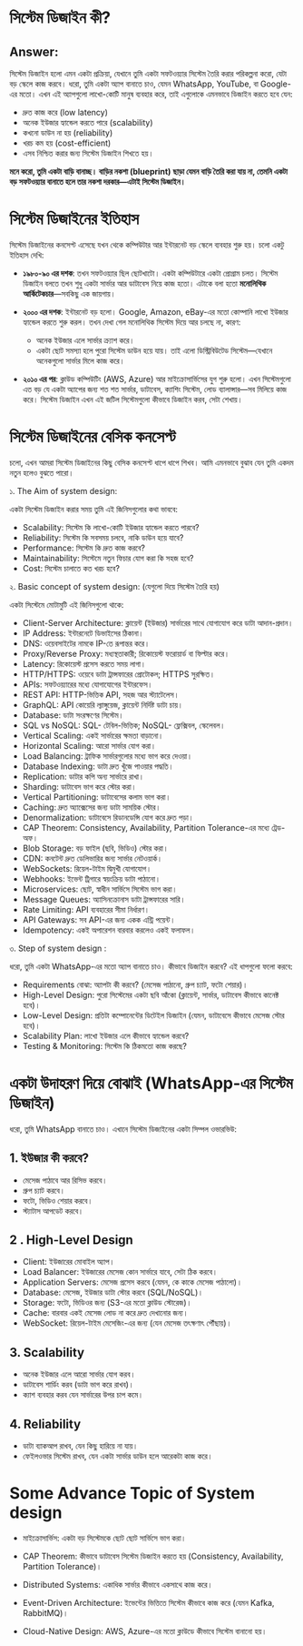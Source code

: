 # সিস্টেম ডিজাইন কী?

## Answer: 

সিস্টেম ডিজাইন হলো এমন একটা প্রক্রিয়া, যেখানে তুমি একটা সফটওয়্যার সিস্টেম তৈরি করার পরিকল্পনা করো, যেটা বড় স্কেলে কাজ করবে। ধরো, তুমি একটা অ্যাপ বানাতে চাও, যেমন WhatsApp, YouTube, বা Google-এর মতো। এখন এই অ্যাপগুলো লাখো-কোটি মানুষ ব্যবহার করে, তাই এগুলোকে এমনভাবে ডিজাইন করতে হবে যেন:

- দ্রুত কাজ করে (low latency)
- অনেক ইউজার হ্যান্ডেল করতে পারে (scalability)
- কখনো ডাউন না হয় (reliability)
- খরচ কম হয় (cost-efficient)
- এসব নিশ্চিত করার জন্য সিস্টেম ডিজাইন শিখতে হয়।

**মনে করো, তুমি একটা বাড়ি বানাচ্ছ। বাড়ির নকশা (blueprint) ছাড়া যেমন বাড়ি তৈরি করা যায় না, তেমনি একটা বড় সফটওয়্যার বানাতে হলে তার নকশা দরকার—এটাই সিস্টেম ডিজাইন।**


# সিস্টেম ডিজাইনের ইতিহাস

সিস্টেম ডিজাইনের কনসেপ্ট এসেছে যখন থেকে কম্পিউটার আর ইন্টারনেট বড় স্কেলে ব্যবহার শুরু হয়। চলো একটু ইতিহাস দেখি:

- **১৯৮০-৯০ এর দশক**: তখন সফটওয়্যার ছিল ছোটখাটো। একটা কম্পিউটারে একটা প্রোগ্রাম চলত। সিস্টেম ডিজাইন বলতে তখন শুধু একটা সার্ভার আর ডাটাবেস নিয়ে কাজ হতো। এটাকে বলা হতো **মনোলিথিক আর্কিটেকচার**—সবকিছু এক জায়গায়।

- **২০০০ এর দশক**: ইন্টারনেট বড় হলো। Google, Amazon, eBay-এর মতো কোম্পানি লাখো ইউজার হ্যান্ডেল করতে শুরু করল। তখন দেখা গেল মনোলিথিক সিস্টেম দিয়ে আর চলছে না, কারণ:
     - অনেক ইউজার এলে সার্ভার ক্র্যাশ করে।
     - একটা ছোট সমস্যা হলে পুরো সিস্টেম ডাউন হয়ে যায়। তাই এলো ডিস্ট্রিবিউটেড সিস্টেম—যেখানে অনেকগুলো সার্ভার মিলে কাজ করে।


- **২০১০ এর পর**: ক্লাউড কম্পিউটিং (AWS, Azure) আর মাইক্রোসার্ভিসের যুগ শুরু হলো। এখন সিস্টেমগুলো এত বড় যে একটা অ্যাপের জন্য শত শত সার্ভার, ডাটাবেস, ক্যাশিং সিস্টেম, লোড ব্যালান্সার—সব মিলিয়ে কাজ করে। সিস্টেম ডিজাইন এখন এই জটিল সিস্টেমগুলো কীভাবে ডিজাইন করব, সেটা শেখায়।



# সিস্টেম ডিজাইনের বেসিক কনসেপ্ট

চলো, এখন আমরা সিস্টেম ডিজাইনের কিছু বেসিক কনসেপ্ট ধাপে ধাপে শিখব। আমি এমনভাবে বুঝাব যেন তুমি একদম নতুন হলেও বুঝতে পারো।

১. The Aim of system design: 

একটা সিস্টেম ডিজাইন করার সময় তুমি এই জিনিসগুলোর কথা ভাববে:

   - Scalability: সিস্টেম কি লাখো-কোটি ইউজার হ্যান্ডেল করতে পারবে?
   - Reliability: সিস্টেম কি সবসময় চলবে, নাকি ডাউন হয়ে যাবে?
   - Performance: সিস্টেম কি দ্রুত কাজ করবে?
   - Maintainability: সিস্টেমে নতুন ফিচার যোগ করা কি সহজ হবে?
   - Cost: সিস্টেম চালাতে কত খরচ হবে?

২. Basic concept of system design:  (যেগুলো দিয়ে সিস্টেম তৈরি হয়)

একটা সিস্টেমে মোটামুটি এই জিনিসগুলো থাকে:

 - Client-Server Architecture: ক্লায়েন্ট (ইউজার) সার্ভারের সাথে যোগাযোগ করে ডাটা আদান-প্রদান।
 - IP Address: ইন্টারনেটে ডিভাইসের ঠিকানা।
 - DNS: ওয়েবসাইটের নামকে IP-তে রূপান্তর করে।
 - Proxy/Reverse Proxy: মধ্যস্থতাকারী; রিকোয়েস্ট ফরোয়ার্ড বা ফিল্টার করে।
 - Latency: রিকোয়েস্ট প্রসেস করতে সময় লাগা।
 - HTTP/HTTPS: ওয়েবে ডাটা ট্রান্সফারের প্রোটোকল; HTTPS সুরক্ষিত।
 - APIs: সফটওয়্যারের মধ্যে যোগাযোগের ইন্টারফেস।
 - REST API: HTTP-ভিত্তিক API, সহজ আর স্ট্যাটেলেস।
 - GraphQL: API কোয়েরি ল্যাঙ্গুয়েজ, ক্লায়েন্ট নির্দিষ্ট ডাটা চায়।
 - Database: ডাটা সংরক্ষণের সিস্টেম।
 - SQL vs NoSQL: SQL- টেবিল-ভিত্তিক; NoSQL- ফ্লেক্সিবল, স্কেলেবল।
 - Vertical Scaling: একই সার্ভারের ক্ষমতা বাড়ানো।
 - Horizontal Scaling: আরো সার্ভার যোগ করা।
 - Load Balancing: ট্রাফিক সার্ভারগুলোর মধ্যে ভাগ করে দেওয়া।
 - Database Indexing: ডাটা দ্রুত খুঁজে পাওয়ার পদ্ধতি।
 - Replication: ডাটার কপি অন্য সার্ভারে রাখা।
 - Sharding: ডাটাবেস ভাগ করে স্টোর করা।
 - Vertical Partitioning: ডাটাবেসের কলাম ভাগ করা।
 - Caching: দ্রুত অ্যাক্সেসের জন্য ডাটা সাময়িক স্টোর।
 - Denormalization: ডাটাবেসে রিডানডেন্সি যোগ করে দ্রুত পড়া।
 - CAP Theorem: Consistency, Availability, Partition Tolerance-এর মধ্যে ট্রেড-অফ।
 - Blob Storage: বড় ফাইল (ছবি, ভিডিও) স্টোর করা।
 - CDN: কনটেন্ট দ্রুত ডেলিভারির জন্য সার্ভার নেটওয়ার্ক।
 - WebSockets: রিয়েল-টাইম দ্বিমুখী যোগাযোগ।
 - Webhooks: ইভেন্ট ট্রিগারে স্বয়ংক্রিয় ডাটা পাঠানো।
 - Microservices: ছোট, স্বাধীন সার্ভিসে সিস্টেম ভাগ করা।
 - Message Queues: অ্যাসিনক্রোনাস ডাটা ট্রান্সফারের সারি।
 - Rate Limiting: API ব্যবহারের সীমা নির্ধারণ।
 - API Gateways: সব API-এর জন্য একক এন্ট্রি পয়েন্ট।
 - Idempotency: একই অপারেশন বারবার করলেও একই ফলাফল।


৩. Step of system design : 

ধরো, তুমি একটা WhatsApp-এর মতো অ্যাপ বানাতে চাও। কীভাবে ডিজাইন করবে? এই ধাপগুলো ফলো করবে:

- Requirements বোঝা: অ্যাপটা কী করবে? (মেসেজ পাঠানো, গ্রুপ চ্যাট, ফটো শেয়ার)।
- High-Level Design: পুরো সিস্টেমের একটা ছবি আঁকো (ক্লায়েন্ট, সার্ভার, ডাটাবেস কীভাবে কানেক্ট হবে)।
- Low-Level Design: প্রতিটা কম্পোনেন্টের ডিটেইল ডিজাইন (যেমন, ডাটাবেসে কীভাবে মেসেজ স্টোর হবে)।
- Scalability Plan: লাখো ইউজার এলে কীভাবে হ্যান্ডেল করবে?
- Testing & Monitoring: সিস্টেম কি ঠিকমতো কাজ করছে?



# একটা উদাহরণ দিয়ে বোঝাই (WhatsApp-এর সিস্টেম ডিজাইন)


ধরো, তুমি WhatsApp বানাতে চাও। এখানে সিস্টেম ডিজাইনের একটা সিম্পল ওভারভিউ:

## 1. ইউজার কী করবে?

- মেসেজ পাঠাবে আর রিসিভ করবে।
- গ্রুপ চ্যাট করবে।
- ফটো, ভিডিও শেয়ার করবে।
- স্ট্যাটাস আপডেট করবে।

## 2 . High-Level Design

- Client: ইউজারের মোবাইল অ্যাপ।
- Load Balancer: ইউজারের মেসেজ কোন সার্ভারে যাবে, সেটা ঠিক করবে।
- Application Servers: মেসেজ প্রসেস করবে (যেমন, কে কাকে মেসেজ পাঠালো)।
- Database: মেসেজ, ইউজার ডাটা স্টোর করবে (SQL/NoSQL)।
- Storage: ফটো, ভিডিওর জন্য (S3-এর মতো ক্লাউড স্টোরেজ)।
- Cache: বারবার একই মেসেজ লোড না করে দ্রুত দেখানোর জন্য।
- WebSocket: রিয়েল-টাইম মেসেজিং-এর জন্য (যেন মেসেজ তৎক্ষণাৎ পৌঁছায়)।


## 3. Scalability

- অনেক ইউজার এলে আরো সার্ভার যোগ করব।
- ডাটাবেস শার্ডিং করব (ডাটা ভাগ করে রাখব)।
- ক্যাশ ব্যবহার করব যেন সার্ভারের উপর চাপ কমে।

## 4. Reliability

- ডাটা ব্যাকআপ রাখব, যেন কিছু হারিয়ে না যায়।
- ফেইলওভার সিস্টেম রাখব, যেন একটা সার্ভার ডাউন হলে আরেকটা কাজ করে।






# Some Advance Topic of System design 

- মাইক্রোসার্ভিস: একটা বড় সিস্টেমকে ছোট ছোট সার্ভিসে ভাগ করা।

- CAP Theorem: কীভাবে ডাটাবেস সিস্টেম ডিজাইন করতে হয় (Consistency, Availability, Partition Tolerance)।

- Distributed Systems: একাধিক সার্ভার কীভাবে একসাথে কাজ করে।

- Event-Driven Architecture: ইভেন্টের ভিত্তিতে সিস্টেম কীভাবে কাজ করে (যেমন Kafka, RabbitMQ)।

- Cloud-Native Design: AWS, Azure-এর মতো ক্লাউডে কীভাবে সিস্টেম বানানো হয়।